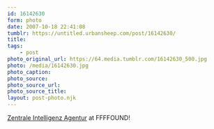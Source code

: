 ```yaml
---
id: 16142630
form: photo
date: 2007-10-18 22:41:08
tumblr: https://untitled.urbansheep.com/post/16142630/
title:
tags:
    - post
photo_original_url: https://64.media.tumblr.com/16142630_500.jpg
photo: /media/16142630.jpg
photo_caption: 
photo_source:
photo_source_url:
photo_source_title:
layout: post-photo.njk
---
```


<p><a href="http://ffffound.com/image/02d85cd60585610516bebd62ec25cf80c92a00cc">Zentrale Intelligenz Agentur</a> at FFFFOUND!</p>
